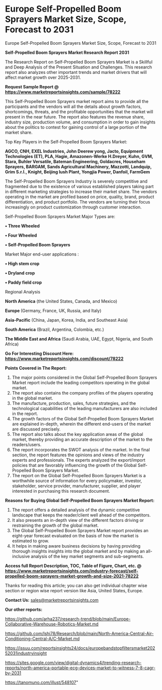 # Europe Self-Propelled Boom Sprayers Market Size, Scope, Forecast to 2031
Europe Self-Propelled Boom Sprayers Market Size, Scope, Forecast to 2031

<strong>Self-Propelled Boom Sprayers Market Research Report 2031</strong>

The Research Report on Self-Propelled Boom Sprayers Market is a Skillful and Deep Analysis of the Present Situation and Challenges. This research report also analyzes other important trends and market drivers that will affect market growth over 2025-2031.

<strong>Request Sample Report @ <a href=https://www.marketreportsinsights.com/sample/78222>https://www.marketreportsinsights.com/sample/78222</a></strong>

This Self-Propelled Boom Sprayers market report aims to provide all the participants and the vendors will all the details about growth factors, shortcomings, threats, and the profitable opportunities that the market will present in the near future. The report also features the revenue share, industry size, production volume, and consumption in order to gain insights about the politics to contest for gaining control of a large portion of the market share.

Top Key Players in the Self-Propelled Boom Sprayers Market:

<strong>AGCO, CNH, EXEL Industries, John Deerew yong, Jacto, Equipment Technologies (ET), PLA, Hagie, Amazonen-Werke H.Dreyer, Kuhn, GVM, Stara, Buhler Versatile, Bateman Engineering, Goldacres, Househam Sprayers, BARGAM, Sands Agricultural Machinery, Mazzotti, Landquip, Grim S.r.l., Knight, Beijing lush Plant, Yongjia Power, Danfoil, FarmGem</strong>

The Self-Propelled Boom Sprayers Industry is severely competitive and fragmented due to the existence of various established players taking part in different marketing strategies to increase their market share. The vendors operating in the market are profiled based on price, quality, brand, product differentiation, and product portfolio. The vendors are turning their focus increasingly on product customization through customer interaction.

Self-Propelled Boom Sprayers Market Major Types are:

<strong>• Three Wheeled

• Four Wheeled

• Self-Propelled Boom Sprayers</strong>

Market Major end-user applications :

<strong>• High stem crop

• Dryland crop

• Paddy field crop</strong>

Regional Analysis

</u><strong><b>North America</b></strong> (the United States, Canada, and Mexico)

<strong><b>Europe </b></strong>(Germany, France, UK, Russia, and Italy)

<strong><b>Asia-Pacific</b></strong> (China, Japan, Korea, India, and Southeast Asia)

<strong><b>South America</b></strong> (Brazil, Argentina, Colombia, etc.)

<strong><b>The Middle East and Africa</b></strong> (Saudi Arabia, UAE, Egypt, Nigeria, and South Africa)

<strong>Go For Interesting Discount Here: <a href=https://www.marketreportsinsights.com/discount/78222>https://www.marketreportsinsights.com/discount/78222</a></strong>

<strong>Points Covered in The Report:</strong>
<ol>
  <li>The major points considered in the Global Self-Propelled Boom Sprayers Market report include the leading competitors operating in the global market.</li>
  <li>The report also contains the company profiles of the players operating in the global market.</li>
  <li>The manufacture, production, sales, future strategies, and the technological capabilities of the leading manufacturers are also included in the report.</li>
  <li>The growth factors of the Global Self-Propelled Boom Sprayers Market are explained in-depth, wherein the different end-users of the market are discussed precisely.</li>
  <li>The report also talks about the key application areas of the global market, thereby providing an accurate description of the market to the readers/users.</li>
  <li>The report incorporates the SWOT analysis of the market. In the final section, the report features the opinions and views of the industry experts and professionals. The experts analyzed the export/import policies that are favorably influencing the growth of the Global Self-Propelled Boom Sprayers Market.</li>
  <li>The report on the Global Self-Propelled Boom Sprayers Market is a worthwhile source of information for every policymaker, investor, stakeholder, service provider, manufacturer, supplier, and player interested in purchasing this research document.</li>
</ol>
<strong>Reasons for Buying Global Self-Propelled Boom Sprayers Market Report:</strong>

<ol>
  <li>The report offers a detailed analysis of the dynamic competitive landscape that keeps the reader/client well ahead of the competitors.</li>
  <li>It also presents an in-depth view of the different factors driving or restraining the growth of the global market.</li>
  <li>The Global Self-Propelled Boom Sprayers Market report provides an eight-year forecast evaluated on the basis of how the market is estimated to grow.</li>
  <li>It helps in making aware business decisions by having providing thorough insights insights into the global market and by making an all-inclusive analysis of the key market segments and sub-segments.</li>
</ol>
<strong>Access full Report Description, TOC, Table of Figure, Chart, etc. @ <a href=https://www.marketreportsinsights.com/industry-forecast/self-propelled-boom-sprayers-market-growth-and-size-2021-78222>https://www.marketreportsinsights.com/industry-forecast/self-propelled-boom-sprayers-market-growth-and-size-2021-78222</a></strong>


Thanks for reading this article; you can also get individual chapter wise section or region wise report version like Asia, United States, Europe.

<strong>Contact Us:</strong>
sales@marketreportsinsights.com

<strong>Our other reports:</strong>

<a href=https://github.com/arha237/research-trend/blob/main/Europe-Collaborative-Warehouse-Robotics-Market.md>https://github.com/arha237/research-trend/blob/main/Europe-Collaborative-Warehouse-Robotics-Market.md</a>

<a href=https://github.com/Ishi78/Research/blob/main/North-America-Central-Air-Conditioning-Central-A/C-Market.md>https://github.com/Ishi78/Research/blob/main/North-America-Central-Air-Conditioning-Central-A/C-Market.md</a>

<a href=https://issuu.com/reportsinsights24/docs/europebandstopfiltersmarket20252031industryinsight>https://issuu.com/reportsinsights24/docs/europebandstopfiltersmarket20252031industryinsight</a>

<a href=https://sites.google.com/view/digital-dynamics4/trending-research-reports/north-america-portable-ecg-devices-market-to-witness-7-8-cagr-by-2031>https://sites.google.com/view/digital-dynamics4/trending-research-reports/north-america-portable-ecg-devices-market-to-witness-7-8-cagr-by-2031</a>

<a href=https://tanomuno.com/illust/548107>https://tanomuno.com/illust/548107</a>"
